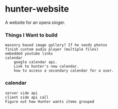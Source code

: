 # hunter-website
A website for an opera singer. 

### Things I Want to build
	masonry based image gallery? If he sends photos
	finish custom audio player (multiple files)
	embedded youtube links
	calendar
		google calendar api.
		Link to hunter's new calendar.
		how to access a secondary calendar for a user.

### calendar
	server side api
	client side api call
	Figure out how Hunter wants items grouped
	
	